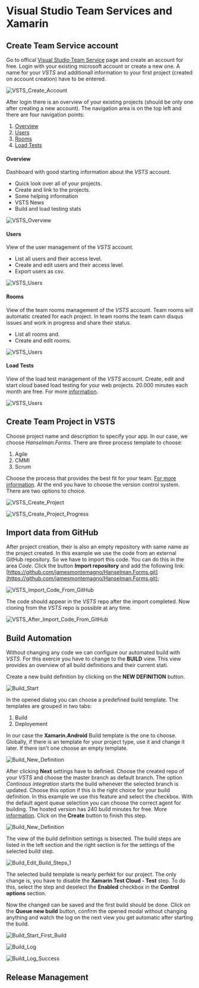 # Visual Studio Team Services and Xamarin

## Create Team Service account

Go to offical [Visual Studio Team Service](https://www.visualstudio.com/de/team-services/) page and create an account for free. Login with your existing microsoft account or create a new one.
A name for your *VSTS* and additionall information to your first project (created on account creation) have to be entered.

![VSTS_Create_Account](images\exercise2\VSTS_Create_Account.png "Create VSTS account")

After login there is an overview of your existing projects (should be only one after creating a new account). The navigation area is on the top left and there are four navigation points:

1. [Overview](#overview)
2. [Users](#users)
3. [Rooms](#rooms)
4. [Load Tests](#load_tests)

#### Overview
Dashboard with good starting information about the *VSTS* account.
* Quick look over all of your projects.
* Create and link to the projects.
* Some helping information
* VSTS News
* Build and load testing stats

![VSTS_Overview](images\exercise2\VSTS_Start_Page.png "Overview")

#### Users
View of the user management of the *VSTS* account.
* List all users and their access level.
* Create and edit users and their access level.
* Export users as csv.

![VSTS_Users](images\exercise2\VSTS_Start_Users.png "Users")

#### Rooms
View of the team rooms management of the *VSTS* account. Team rooms will automatic created for each project. In team rooms the team cann disqus issues and work in progress and share their status.
* List all rooms and.
* Create and edit rooms.

![VSTS_Users](images\exercise2\VSTS_Start_Rooms.png "Users")

#### Load Tests
View of the load test management of the *VSTS* account. Create, edit and start cloud based load testing for your web projects. 20.000 minutes each month are free. For more [information](https://www.visualstudio.com/docs/test/performance-testing/getting-started/getting-started-with-performance-testing).

![VSTS_Users](images\exercise2\VSTS_Start_Rooms.png "Users")

## Create Team Project in VSTS

Choose project name and description to specify your app. In our case, we choose *Hanselman.Forms*. There are three process template to choose:

1. Agile
2. CMMI
3. Scrum

Choose the process that provides the best fit for your team. [For more information](https://www.visualstudio.com/it-it/docs/work/guidance/choose-process).
At the end you have to choose the version control system. There are two options to choice.

![VSTS_Create_Project](images\exercise2\CreateTeamProject.png "Create team project in VSTS")

![VSTS_Create_Project_Progress](images\exercise2\CreateTeamProject-Progress.png "Progress of creating team project in VSTS")

## Import data from GitHub
After project creation, their is also an empty repository with same name as the project created. In this example we use the code from an external GitHub repository. So we have to import this code. You can do this in the area *Code*. Click the button **Import repository** and add the following link: [https://github.com/jamesmontemagno/Hanselman.Forms.git](https://github.com/jamesmontemagno/Hanselman.Forms.git);

![VSTS_Import_Code_From_GitHub](images\exercise2\Import_From_Git_Repo.png "Import code from GitHub-Repo")

The code should appear in the *VSTS* repo after the import completed. Now cloning from the *VSTS* repo is possible at any time.

![VSTS_After_Import_Code_From_GitHub](images\exercise2\After_Import_From_Git_Repo.png "Imported code from GitHub-Repo")
## Build Automation
Without changing any code we can configure our automated build with *VSTS*. For this exercie you have to change to the **BUILD** view. This view provides an overview of all build definitions and their current stati.

Create a new build definition by clicking on the **NEW DEFINITION** button.

![Build_Start](images\exercise2\Build_Start.png "New build definition button")

In the opened dialog you can choose a predefined build template. The templates are grouped in two tabs:

1. Build
2. Deployement

In our case the **Xamarin.Android** Build template is the one to choose. Globally, if there is an template for your project type, use it and change it later. If there isn't one choose an empty template.

![Build_New_Definition](images\exercise2\Build_New_Definition_From_Template.png "Create new build definition")

After clicking **Next** settings have to definied. Choose the created repo of your *VSTS* and choose the master branch as default branch. The option *Continous integration* starts the build whenever the selected branch is updated. Choose this option if this is the right choice for your build definition. In this example we use this feature and select the checkbox. With the default agent queue selection you can choose the correct agent for building. The hosted version has 240 build minutes for free. More [information](https://www.visualstudio.com/en-us/docs/build/admin/agents/hosted-pool). Click on the **Create** button to finish this step.

![Build_New_Definition](images\exercise2\Build_New_Definition_From_Template_2.png "Create new build definition")

The view of the build definition settings is bisected. The build steps are listed in the left section and the right section is for the settings of the selected build step.

![Build_Edit_Build_Steps_1](images\exercise2\Build_Edit_Steps_1.png "Edit build definition")

The selected build template is nearly perfekt for our project. The only change is, you have to disable the **Xamarin Test Cloud - Test** step. To do this, select the step and deselect the **Enabled** checkbox in the **Control options** section.

[comment]: <> (Die steps näher erklären?!)

Now the changed can be saved and the first build should be done. Click on the **Queue new build** button, confirm the opened modal without changing anything and watch the log on the next view you get automatic after starting the build.

![Build_Start_First_Build](images\exercise2\Build_Start_First_Build.png "Start first build")

![Build_Log](images\exercise2\Build_Log.png "Log during first build")

![Build_Log_Success](images\exercise2\Build_Log_Success.png "Log during first build")

## Release Management
